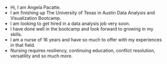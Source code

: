 - Hi, I am Angela Pacatte.
- I am finishing up The University of Texas in Austin Data Analysis and Visualization Bootcamp.
- I am looking to get hired in a data analysis job very soon.  
- I have done well in the bootcamp and look forward to growing in my skills.
- I am a nurse of 16 years and have so much to offer with my experiences in that field.
- Nursing requires resiliency, continuing education, conflict resolution, versatility and so much more.


